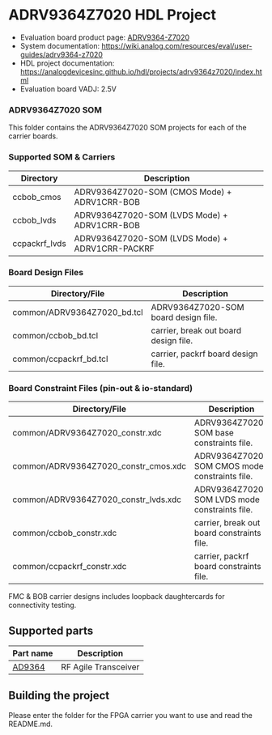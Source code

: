 # ADRV9364Z7020 HDL Project

- Evaluation board product page: [ADRV9364-Z7020](https://www.analog.com/adrv9364-z7020)
- System documentation: https://wiki.analog.com/resources/eval/user-guides/adrv9364-z7020
- HDL project documentation: https://analogdevicesinc.github.io/hdl/projects/adrv9364z7020/index.html
- Evaluation board VADJ: 2.5V

### ADRV9364Z7020 SOM

This folder contains the ADRV9364Z7020 SOM projects for each of the carrier boards.

### Supported SOM & Carriers

|Directory      | Description                                        |
|---------------|----------------------------------------------------|
|ccbob\_cmos    | ADRV9364Z7020\-SOM (CMOS Mode) \+ ADRV1CRR\-BOB    |
|ccbob\_lvds    | ADRV9364Z7020\-SOM (LVDS Mode) \+ ADRV1CRR\-BOB    |
|ccpackrf\_lvds | ADRV9364Z7020\-SOM (LVDS Mode) \+ ADRV1CRR\-PACKRF |

### Board Design Files

|Directory/File               | Description                            |
|-----------------------------|----------------------------------------|
|common/ADRV9364Z7020\_bd.tcl | ADRV9364Z7020\-SOM board design file.  |
|common/ccbob\_bd.tcl         | carrier, break out board design file.  |
|common/ccpackrf\_bd.tcl      | carrier, packrf board design file.     ||

### Board Constraint Files (pin-out & io-standard)

|Directory/File                          | Description                                     |
|----------------------------------------|-------------------------------------------------|
|common/ADRV9364Z7020\_constr.xdc        | ADRV9364Z7020\-SOM base constraints file.       |
|common/ADRV9364Z7020\_constr\_cmos.xdc  | ADRV9364Z7020\-SOM CMOS mode constraints file.  |
|common/ADRV9364Z7020\_constr\_lvds.xdc  | ADRV9364Z7020\-SOM LVDS mode constraints file.  |
|common/ccbob\_constr.xdc                | carrier, break out board constraints file.      |
|common/ccpackrf\_constr.xdc             | carrier, packrf board constraints file.         |

FMC & BOB carrier designs includes loopback daughtercards for connectivity testing.

## Supported parts

| Part name                               | Description          |
|-----------------------------------------|----------------------|
| [AD9364](https://www.analog.com/ad9364) | RF Agile Transceiver |

## Building the project

Please enter the folder for the FPGA carrier you want to use and read the README.md.